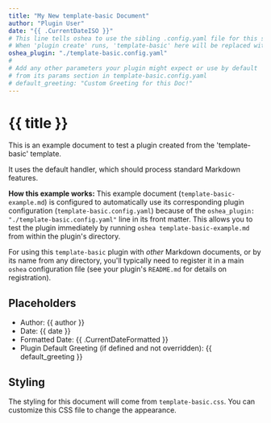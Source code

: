 ```yaml
---
title: "My New template-basic Document"
author: "Plugin User"
date: "{{ .CurrentDateISO }}"
# This line tells oshea to use the sibling .config.yaml file for this specific document.
# When 'plugin create' runs, 'template-basic' here will be replaced with the new plugin's name.
oshea_plugin: "./template-basic.config.yaml"
#
# Add any other parameters your plugin might expect or use by default
# from its params section in template-basic.config.yaml
# default_greeting: "Custom Greeting for this Doc!"
---
```


# {{ title }}

This is an example document to test a plugin created from the 'template-basic' template.

It uses the default handler, which should process standard Markdown features.

**How this example works:**
This example document (`template-basic-example.md`) is configured to automatically use its corresponding plugin configuration (`template-basic.config.yaml`) because of the `oshea_plugin: "./template-basic.config.yaml"` line in its front matter. This allows you to test the plugin immediately by running `oshea template-basic-example.md` from within the plugin's directory.

For using this `template-basic` plugin with *other* Markdown documents, or by its name from any directory, you'll typically need to register it in a main `oshea` configuration file (see your plugin's `README.md` for details on registration).

## Placeholders

* Author: {{ author }}
* Date: {{ date }}
* Formatted Date: {{ .CurrentDateFormatted }}
* Plugin Default Greeting (if defined and not overridden): {{ default_greeting }}

## Styling

The styling for this document will come from `template-basic.css`. You can customize this CSS file to change the appearance.
